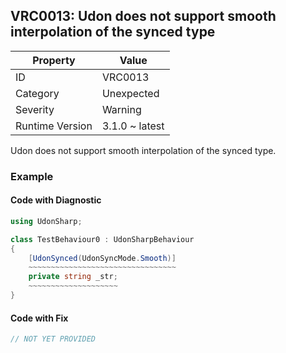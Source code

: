 ## VRC0013: Udon does not support smooth interpolation of the synced type

| Property        | Value          | 
| --------------- | -------------- | 
| ID              | VRC0013        | 
| Category        | Unexpected     | 
| Severity        | Warning        | 
| Runtime Version | 3.1.0 ~ latest | 

Udon does not support smooth interpolation of the synced type\.  

### Example

#### Code with Diagnostic


```csharp
using UdonSharp;

class TestBehaviour0 : UdonSharpBehaviour
{
    [UdonSynced(UdonSyncMode.Smooth)]
    ~~~~~~~~~~~~~~~~~~~~~~~~~~~~~~~~~
    private string _str;
    ~~~~~~~~~~~~~~~~~~~~
}
```

#### Code with Fix


```csharp
// NOT YET PROVIDED
```



